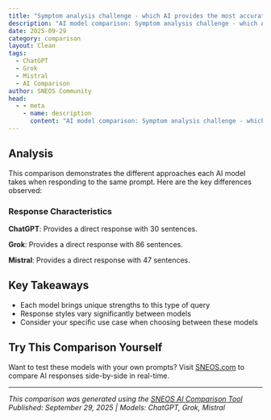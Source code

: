 ```yaml
---
title: "Symptom analysis challenge - which AI provides the most accurate diagnosis?"
description: "AI model comparison: Symptom analysis challenge - which AI provides the most accurate diagnosis?..."
date: 2025-09-29
category: comparison
layout: Clean
tags:
  - ChatGPT
  - Grok
  - Mistral
  - AI Comparison
author: SNEOS Community
head:
  - - meta
    - name: description
      content: "AI model comparison: Symptom analysis challenge - which AI provides the most accurate diagnosis?..."
---
```


<ChatComparison
  title="Symptom analysis challenge - which AI provides the most accurate diagnosis?"
  prompt="Symptom analysis challenge - which AI provides the most accurate diagnosis?"
  :responses='{"ChatGPT": "When it comes to symptom analysis and medical diagnosis, several AI platforms and tools have been developed, each with varying degrees of accuracy, specificity, and usability. Here\u2019s an overview of some of the most well-known AI symptom checkers and diagnostic tools, along with considerations on their accuracy:\n\n1. **Ada Health** \n - Uses a sophisticated AI and a large medical knowledge base to analyze symptoms and suggest possible conditions. \n - Widely praised for ease of use and accuracy in various validation studies. \n - Provides detailed questions that adapt to patient responses for better precision.\n\n2. **Babylon Health** \n - Combines AI with telemedicine services. \n - Uses a chatbot to assess symptoms and advise users on next steps. \n - Has been used in NHS trials with mixed results but continuously improving.\n\n3. **Mayo Clinic Symptom Checker** \n - Not strictly AI-based but uses a rule-based system and expert knowledge from Mayo Clinic. \n - Reliable for general guidance but less adaptive compared to AI-driven tools.\n\n4. **IBM Watson Health (Medical Sieve and others)** \n - Known for analyzing medical literature and helping with complex diagnostics, especially in oncology. \n - Less focused on general symptom checking apps for consumers.\n\n5. **Your.MD** \n - AI-driven symptom checker that provides triage advice and possible conditions. \n - Has shown competitive accuracy in independent studies.\n\n**Accuracy Considerations:** \n- Studies indicate that no AI symptom checker matches the diagnostic accuracy of a trained physician, but they can serve as helpful preliminary tools. \n- Accuracy varies by condition; common and well-documented diseases are diagnosed more accurately than rare or complex ones. \n- The quality of user input greatly affects results. Precise and complete symptom descriptions lead to better outputs. \n- Combining AI symptom checkers with professional medical consultation is best practice.\n\n**Summary:** \nCurrently, **Ada Health** often ranks among the most accurate AI symptom checkers in independent validation studies. However, tools like **Babylon Health** and **Your.MD** are also notable contenders. For complex conditions, IBM Watson Health and specialized clinical decision support systems may outperform general symptom checkers.\n\nIf you want a recommendation: start with Ada Health for symptom analysis, but always follow up with a healthcare professional for diagnosis and treatment.\n\nWould you like me to provide details on a specific AI tool or comparison data?", "Grok": "Creating a \u0022Symptom Analysis Challenge\u0022 to determine which AI provides the most accurate diagnosis is a complex but fascinating idea. I\u0027ll break this down into steps to design such a challenge, key considerations for evaluating AI systems, and how to interpret the results. Then, I\u0027ll discuss some existing AI tools in the medical diagnosis space and their strengths. Note that I\u0027m not a medical professional, and this response is for informational and experimental purposes only\u2014real diagnoses should always involve healthcare providers.\n\n### Designing a Symptom Analysis Challenge\nTo objectively compare AI systems for symptom-based diagnosis, you\u0027d need a structured framework to test their performance. Here\u0027s how such a challenge could be set up:\n\n1. **Dataset Creation**:\n - Compile a standardized dataset of patient cases with detailed symptom descriptions, medical histories, demographics, and confirmed diagnoses (ground truth) from verified medical sources.\n - Include a variety of cases: common conditions (e.g., flu, migraines), rare diseases, and overlapping symptom profiles (e.g., chest pain could indicate heart issues or anxiety).\n - Ensure diversity in age, gender, and ethnicity to test for bias.\n\n2. **Input Format**:\n - Standardize how symptoms are presented to each AI (e.g., text input like \u0022I have a fever, cough, and fatigue for 3 days\u0022).\n - Include different levels of detail (vague vs. specific descriptions) to test adaptability.\n\n3. **Evaluation Metrics**:\n - **Accuracy**: How often does the AI\u0027s top diagnosis (or top 3 diagnoses) match the ground truth?\n - **Sensitivity and Specificity**: Does the AI correctly identify serious conditions (sensitivity) while avoiding false positives (specificity)?\n - **Explainability**: Does the AI provide reasoning for its diagnosis (e.g., linking specific symptoms to a condition)?\n - **User Safety**: Does the AI flag potentially life-threatening conditions and recommend seeking medical help?\n - **Bias and Fairness**: Does the AI perform equally well across diverse patient profiles?\n\n4. **Testing Environment**:\n - Run each AI on the same set of test cases in a controlled setting.\n - Blind the AI to the ground truth to prevent overfitting or data leakage.\n\n5. **Human Benchmark**:\n - Include human clinicians (e.g., general practitioners) as a baseline to compare AI performance against human expertise.\n\n### Key AI Contenders for Medical Diagnosis\nSeveral AI systems and tools are currently used or researched for symptom analysis and diagnosis. Below are a few notable ones, along with their approaches and potential strengths/weaknesses:\n\n1. **IBM Watson Health**:\n - **Approach**: Uses natural language processing (NLP) and a vast database of medical literature, clinical guidelines, and patient data to provide diagnostic suggestions.\n - **Strengths**: Strong focus on evidence-based reasoning; can integrate with electronic health records (EHRs).\n - **Weaknesses**: Early versions faced criticism for overhyped accuracy and limited real-world impact; requires extensive customization.\n\n2. **Google Health/DeepMind**:\n - **Approach**: Leverages deep learning models trained on medical imaging and patient data to assist in diagnosis (e.g., detecting diabetic retinopathy or analyzing symptoms via search trends).\n - **Strengths**: High accuracy in specific domains like imaging; massive data access through Google\u2019s ecosystem.\n - **Weaknesses**: Less focus on general symptom analysis; privacy concerns with data handling.\n\n3. **Babylon Health**:\n - **Approach**: A chatbot-based system that asks users about symptoms and uses AI to suggest possible conditions and triage (e.g., whether to see a doctor).\n - **Strengths**: User-friendly interface; focuses on triage rather than definitive diagnosis, reducing overconfidence.\n - **Weaknesses**: Mixed reviews on accuracy; controversy over missing serious conditions in some cases (e.g., UK trials).\n\n4. **Ada Health**:\n - **Approach**: A symptom-checker app powered by AI that uses a probabilistic reasoning engine to suggest conditions based on user input.\n - **Strengths**: Transparent about uncertainty (provides likelihoods for conditions); designed for layperson use.\n - **Weaknesses**: Limited depth compared to systems used by clinicians; accuracy depends heavily on user input quality.\n\n5. **OpenAI\u0027s GPT Models (e.g., ChatGPT)**:\n - **Approach**: General-purpose language models that can analyze symptom descriptions and provide educated guesses based on medical knowledge in their training data.\n - **Strengths**: Excellent at natural language understanding and explaining reasoning in plain terms.\n - **Weaknesses**: Not specifically trained for medical diagnosis; prone to \u0022hallucination\u0022 (fabricating information); lacks clinical validation.\n\n### Challenges and Ethical Considerations\n- **Data Limitations**: No AI can be fully accurate due to incomplete or biased training data. Many rare diseases lack sufficient data for reliable predictions.\n- **Overreliance Risk**: Users might treat AI suggestions as definitive diagnoses, delaying professional care for serious conditions.\n- **Regulation**: Medical AI tools must comply with regulations like the FDA (in the US) or CE marking (in Europe) for clinical use, which many consumer-facing apps lack.\n- **Bias**: AI systems may perform poorly for underrepresented groups if training data isn\u2019t diverse.\n- **Legal Liability**: If an AI misdiagnoses, who is accountable\u2014the developer, the user, or the healthcare system?\n\n### Hypothetical Results\nIf we ran a symptom analysis challenge today with the above AI systems, results would likely vary by use case:\n- **IBM Watson Health** might excel in complex, data-rich hospital settings but struggle with user-friendly symptom input from laypeople.\n- **Babylon Health** and **Ada Health** could perform well for common conditions and triage but falter with rare or ambiguous cases.\n- **Google Health** might dominate in specialized areas (e.g., imaging-based diagnosis) but be less relevant for general symptom analysis.\n- **ChatGPT** might provide coherent explanations but lack consistency and clinical reliability.\n\n### Real-World Evidence\nStudies and trials offer some insight into AI diagnostic performance:\n- A 2020 study in *The Lancet Digital Health* found that symptom-checker apps like Ada and Babylon had accuracy rates of 60-70% for common conditions but often missed serious diagnoses.\n- IBM Watson\u2019s oncology tool showed promise in suggesting treatment plans but had lower accuracy than expected in real-world settings (per 2018 reports from STAT News).\n- Human doctors, while not perfect, consistently outperform AI in ambiguous cases due to their ability to consider context and non-verbal cues (e.g., a 2022 study in *JAMA Network Open*).\n\n### Conclusion\nDetermining the \u0022most accurate\u0022 AI for diagnosis depends on the context\u2014whether it\u2019s for triage, specific diseases, or general symptom analysis. As of now, no single AI universally outperforms others or human clinicians across all scenarios. A challenge like this would reveal that tools like Ada or Babylon are safer for public use due to their cautious approach (focusing on triage), while systems like IBM Watson might be better in clinical settings with oversight.\n\nIf you\u2019re designing such a challenge, I recommend starting with a small, well-curated dataset of 100-200 cases, testing publicly available tools like Ada and ChatGPT, and comparing their outputs against a clinician\u2019s assessment. Would you like help setting up a mock test case or diving deeper into a specific AI\u2019s methodology? Also, are you looking at this from a research, developer, or consumer perspective?", "Mistral": "Determining which AI provides the most accurate diagnosis for symptom analysis involves considering several factors, including the AI\u0027s training data, algorithms, and the specific context in which it is used. Here are some of the leading AI systems known for their diagnostic capabilities:\n\n1. **IBM Watson Health**:\n - **Strengths**: Known for its ability to process vast amounts of medical literature and patient data.\n - **Applications**: Often used in oncology for personalized treatment recommendations.\n - **Accuracy**: Highly dependent on the quality and relevance of the data it processes.\n\n2. **Google DeepMind Health**:\n - **Strengths**: Utilizes advanced machine learning techniques, including deep learning.\n - **Applications**: Has been applied to various medical fields, including ophthalmology and radiology.\n - **Accuracy**: Known for high accuracy in specific tasks like diagnosing eye diseases from retinal scans.\n\n3. **Babylon Health**:\n - **Strengths**: Focuses on primary care and symptom checking.\n - **Applications**: Provides a chatbot interface for symptom analysis and triage.\n - **Accuracy**: Claims high accuracy in symptom checking, but has faced some scrutiny and criticism.\n\n4. **Ada Health**:\n - **Strengths**: Uses a comprehensive medical knowledge base and AI algorithms.\n - **Applications**: Provides a symptom assessment tool for patients and healthcare providers.\n - **Accuracy**: Generally well-regarded for its accuracy in symptom analysis and diagnostic suggestions.\n\n5. **IDx (IDx-DR)**:\n - **Strengths**: FDA-cleared for diagnosing diabetic retinopathy.\n - **Applications**: Specifically designed for ophthalmology.\n - **Accuracy**: High accuracy in its specific application, as validated by clinical trials.\n\n6. **Buoy Health**:\n - **Strengths**: Combines AI with clinical expertise.\n - **Applications**: Provides a symptom checker and triage tool.\n - **Accuracy**: Known for its user-friendly interface and generally accurate symptom analysis.\n\n7. **Infermedica**:\n - **Strengths**: Uses a robust medical knowledge base and AI algorithms.\n - **Applications**: Provides symptom checking and diagnostic support.\n - **Accuracy**: Well-regarded for its accuracy and integration capabilities with healthcare systems.\n\n### Factors Affecting Accuracy:\n1. **Data Quality**: The accuracy of AI diagnoses heavily depends on the quality and comprehensiveness of the data used for training.\n2. **Algorithm Sophistication**: Advanced algorithms, such as deep learning, can improve diagnostic accuracy.\n3. **Specificity**: Some AI systems are highly specialized (e.g., IDx for diabetic retinopathy), which can enhance accuracy within their specific domain.\n4. **User Interface**: The ease of use and clarity of the interface can affect the accuracy of the input data, which in turn affects the diagnostic output.\n5. **Clinical Validation**: Systems that have undergone rigorous clinical validation and regulatory approval (e.g., FDA clearance) tend to be more reliable.\n\n### Conclusion:\nThe most accurate AI for symptom analysis will depend on the specific medical context and the quality of the data and algorithms used. For general symptom checking, systems like Ada Health and Buoy Health are well-regarded. For specialized applications, systems like IDx and Google DeepMind Health have shown high accuracy. It\u0027s essential to consider the specific needs and context when choosing an AI system for diagnostic purposes."}' 
  published-date="16:28"
/>

## Analysis

This comparison demonstrates the different approaches each AI model takes when responding to the same prompt. Here are the key differences observed:

### Response Characteristics

**ChatGPT**: Provides a direct response with 30 sentences. 

**Grok**: Provides a direct response with 86 sentences. 

**Mistral**: Provides a direct response with 47 sentences. 

## Key Takeaways

- Each model brings unique strengths to this type of query
- Response styles vary significantly between models
- Consider your specific use case when choosing between these models

## Try This Comparison Yourself

Want to test these models with your own prompts? Visit [SNEOS.com](https://sneos.com) to compare AI responses side-by-side in real-time.

---

*This comparison was generated using the [SNEOS AI Comparison Tool](https://sneos.com)*
*Published: September 29, 2025 | Models: ChatGPT, Grok, Mistral*
